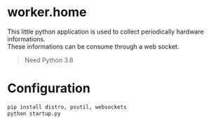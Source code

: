 # worker.home

This little python application is used to collect periodically hardware informations.\
These informations can be consume through a web socket.

> Need Python 3.8

# Configuration

```bash
pip install distro, psutil, websockets
python startup.py
```
